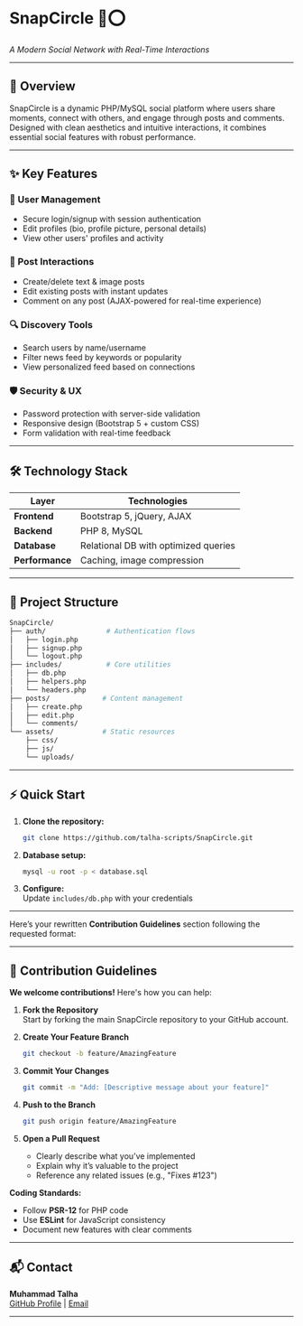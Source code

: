 # **SnapCircle 📸⭕**  
*A Modern Social Network with Real-Time Interactions*  

---

## **🚀 Overview**  
SnapCircle is a dynamic PHP/MySQL social platform where users share moments, connect with others, and engage through posts and comments. Designed with clean aesthetics and intuitive interactions, it combines essential social features with robust performance.  

---

## **✨ Key Features**  

### **🔐 User Management**  
- Secure login/signup with session authentication  
- Edit profiles (bio, profile picture, personal details)  
- View other users' profiles and activity  

### **📢 Post Interactions**  
- Create/delete text & image posts  
- Edit existing posts with instant updates  
- Comment on any post (AJAX-powered for real-time experience)  

### **🔍 Discovery Tools**  
- Search users by name/username  
- Filter news feed by keywords or popularity  
- View personalized feed based on connections  

### **🛡️ Security & UX**  
- Password protection with server-side validation  
- Responsive design (Bootstrap 5 + custom CSS)  
- Form validation with real-time feedback  

---

## **🛠️ Technology Stack**  

| Layer        | Technologies         |  
|--------------|----------------------|  
| **Frontend** | Bootstrap 5, jQuery, AJAX |  
| **Backend**  | PHP 8, MySQL         |  
| **Database** | Relational DB with optimized queries |  
| **Performance** | Caching, image compression |  

---

## **📂 Project Structure**  

```bash
SnapCircle/
├── auth/               # Authentication flows
│   ├── login.php
│   ├── signup.php
│   └── logout.php
├── includes/           # Core utilities
│   ├── db.php
│   ├── helpers.php
│   └── headers.php
├── posts/             # Content management
│   ├── create.php
│   ├── edit.php
│   └── comments/
└── assets/            # Static resources
    ├── css/
    ├── js/
    └── uploads/
```

---

## **⚡ Quick Start**  

1. **Clone the repository:**  
   ```bash
   git clone https://github.com/talha-scripts/SnapCircle.git
   ```  
2. **Database setup:**  
   ```bash
   mysql -u root -p < database.sql
   ```  
3. **Configure:**  
   Update `includes/db.php` with your credentials  

---

Here’s your rewritten **Contribution Guidelines** section following the requested format:

---

## **🤝 Contribution Guidelines**  

**We welcome contributions!** Here's how you can help:  

1. **Fork the Repository**  
   Start by forking the main SnapCircle repository to your GitHub account.  

2. **Create Your Feature Branch**  
   ```bash
   git checkout -b feature/AmazingFeature
   ```  

3. **Commit Your Changes**  
   ```bash
   git commit -m "Add: [Descriptive message about your feature]"
   ```  

4. **Push to the Branch**  
   ```bash
   git push origin feature/AmazingFeature
   ```  

5. **Open a Pull Request**  
   - Clearly describe what you’ve implemented  
   - Explain why it’s valuable to the project  
   - Reference any related issues (e.g., "Fixes #123")  

**Coding Standards:**  
- Follow **PSR-12** for PHP code  
- Use **ESLint** for JavaScript consistency  
- Document new features with clear comments  

---

## **📬 Contact**  
**Muhammad Talha**  
[GitHub Profile](https://github.com/talha-scripts) | [Email](talhaiqbal2114903@gmail.com)  

---
